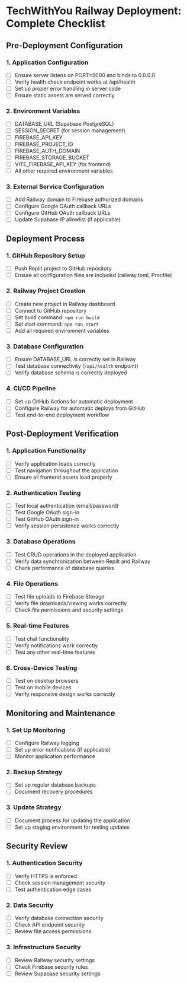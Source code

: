 # TechWithYou Railway Deployment: Complete Checklist

## Pre-Deployment Configuration

### 1. Application Configuration
- [ ] Ensure server listens on PORT=5000 and binds to 0.0.0.0
- [ ] Verify health check endpoint works at /api/health
- [ ] Set up proper error handling in server code
- [ ] Ensure static assets are served correctly

### 2. Environment Variables
- [ ] DATABASE_URL (Supabase PostgreSQL)
- [ ] SESSION_SECRET (for session management)
- [ ] FIREBASE_API_KEY
- [ ] FIREBASE_PROJECT_ID
- [ ] FIREBASE_AUTH_DOMAIN
- [ ] FIREBASE_STORAGE_BUCKET
- [ ] VITE_FIREBASE_API_KEY (for frontend)
- [ ] All other required environment variables

### 3. External Service Configuration
- [ ] Add Railway domain to Firebase authorized domains
- [ ] Configure Google OAuth callback URLs
- [ ] Configure GitHub OAuth callback URLs
- [ ] Update Supabase IP allowlist (if applicable)

## Deployment Process

### 1. GitHub Repository Setup
- [ ] Push Replit project to GitHub repository
- [ ] Ensure all configuration files are included (railway.toml, Procfile)

### 2. Railway Project Creation
- [ ] Create new project in Railway dashboard
- [ ] Connect to GitHub repository
- [ ] Set build command: `npm run build`
- [ ] Set start command: `npm run start`
- [ ] Add all required environment variables

### 3. Database Configuration
- [ ] Ensure DATABASE_URL is correctly set in Railway
- [ ] Test database connectivity (`/api/health` endpoint)
- [ ] Verify database schema is correctly deployed

### 4. CI/CD Pipeline
- [ ] Set up GitHub Actions for automatic deployment
- [ ] Configure Railway for automatic deploys from GitHub
- [ ] Test end-to-end deployment workflow

## Post-Deployment Verification

### 1. Application Functionality
- [ ] Verify application loads correctly
- [ ] Test navigation throughout the application
- [ ] Ensure all frontend assets load properly

### 2. Authentication Testing
- [ ] Test local authentication (email/password)
- [ ] Test Google OAuth sign-in
- [ ] Test GitHub OAuth sign-in
- [ ] Verify session persistence works correctly

### 3. Database Operations
- [ ] Test CRUD operations in the deployed application
- [ ] Verify data synchronization between Replit and Railway
- [ ] Check performance of database queries

### 4. File Operations
- [ ] Test file uploads to Firebase Storage
- [ ] Verify file downloads/viewing works correctly
- [ ] Check file permissions and security settings

### 5. Real-time Features
- [ ] Test chat functionality
- [ ] Verify notifications work correctly
- [ ] Test any other real-time features

### 6. Cross-Device Testing
- [ ] Test on desktop browsers
- [ ] Test on mobile devices
- [ ] Verify responsive design works correctly

## Monitoring and Maintenance

### 1. Set Up Monitoring
- [ ] Configure Railway logging
- [ ] Set up error notifications (if applicable)
- [ ] Monitor application performance

### 2. Backup Strategy
- [ ] Set up regular database backups
- [ ] Document recovery procedures

### 3. Update Strategy
- [ ] Document process for updating the application
- [ ] Set up staging environment for testing updates

## Security Review

### 1. Authentication Security
- [ ] Verify HTTPS is enforced
- [ ] Check session management security
- [ ] Test authentication edge cases

### 2. Data Security
- [ ] Verify database connection security
- [ ] Check API endpoint security
- [ ] Review file access permissions

### 3. Infrastructure Security
- [ ] Review Railway security settings
- [ ] Check Firebase security rules
- [ ] Review Supabase security settings